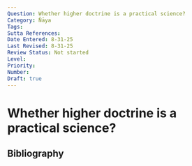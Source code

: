 ```yaml
---
Question: Whether higher doctrine is a practical science?
Category: Ñāya
Tags: 
Sutta References: 
Date Entered: 8-31-25
Last Revised: 8-31-25
Review Status: Not started
Level: 
Priority: 
Number: 
Draft: true
---
```


# Whether higher doctrine is a practical science?

## Bibliography

<!-- 

Notes:

Objection 1: It seems this science is not practical, for its primary aim is to systematically and philosophically exposit the doctrine, which is intellectual; therefore, this science is not practical, but intellectual.

Reply to Objection 1: This objection fails to distinguish between provisional and ultimate aims. While this science has as its provisional aim the systematic and philosophical exposition of doctrine, its ultimate aim, that which the latter is directed towards, is Nibbāna. Moreover, this objection fails to consider that what is intellectual is practical in two ways. (1) The practice of the path is determined by the intellectual views that the practitioner adopts. (2) Truth, in itself, is a good and part of the path and goal, and the use of the intellect, among other rational faculties, seems indispensable to knowledge of the truth.

 -->
